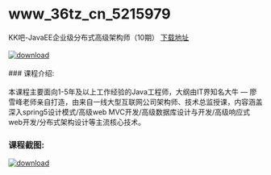 # www_36tz_cn_5215979
KK吧-JavaEE企业级分布式高级架构师（10期）
[下载地址](http://www.36tz.cn/article/5215979 "下载地址")
<br/></br>[![download](http://36tz.cn/muke_img/2020_11_2-7-300x139.png "下载地址")](http://www.36tz.cn/article/5215979 "下载地址")
<br/></br>### 课程介绍:<br/></br>本课程主要面向1-5年及以上工作经验的Java工程师，大纲由IT界知名大牛 — 廖雪峰老师亲自打造，由来自一线大型互联网公司架构师、技术总监授课，内容涵盖深入spring5设计模式/高级web MVC开发/高级数据库设计与开发/高级响应式web开发/分布式架构设计等主流核心技术。

### 课程截图:
[![download](http://36tz.cn/muke_img/2020_11_1-7.png "下载地址")](http://www.36tz.cn/article/5215979 "下载地址")
